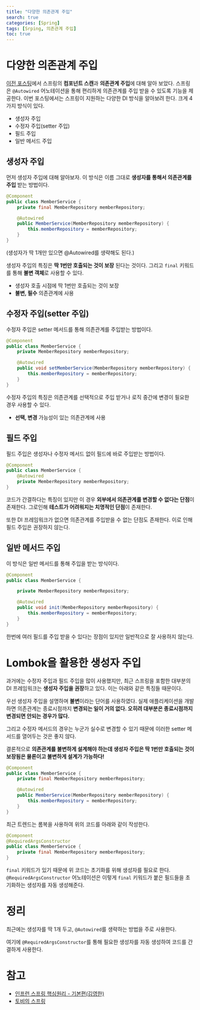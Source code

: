 ```yaml
---
title: "다양한 의존관계 주입"
search: true
categories: [Spring]
tags: [Srping, 의존관계 주입]
toc: true
---
```




# 다양한 의존관계 주입

[이전 포스팅]({{site.url}}/posts/spring-09)에서 스프링의 **컴포넌트 스캔**과 **의존관계 주입**에 대해 알아 보았다.
스프링은 `@Autowired` 어노테이션을 통해 편리하게 의존관계를 주입 받을 수 있도록 기능을 제공한다.
이번 포스팅에서는 스프링이 지원하는 다양한 DI 방식을 알아보려 한다. 크게 4가지 방식이 있다.

 - 생성자 주입
 - 수정자 주입(setter 주입)
 - 필드 주입
 - 일반 메서드 주입

## 생성자 주입
먼저 생성자 주입에 대해 알아보자. 이 방식은 이름 그대로 **생성자를 통해서 의존관계를 주입** 받는 방법이다.

```java
@Component
public class MemberService {
    private final MemberRepository memberRepository;

    @Autowired
    public MemberService(MemberRepository memberRepository) {
        this.memberRepository = memberRepository;
    }
}
```
(생성자가 딱 1개만 있으면 @Autowired를 생략해도 된다.)

생성자 주입의 특징은 **딱 1번만 호출되는 것이 보장** 된다는 것이다. 그리고 `final` 키워드를 통해 **불변 객체**로 사용할 수 있다.
 - 생성자 호출 시점에 딱 1번만 호출되는 것이 보장
 - **불변, 필수** 의존관계에 사용


## 수정자 주입(setter 주입)
수정자 주입은 setter 메서드를 통해 의존관계를 주입받는 방법이다.

```java
@Component
public class MemberService {
    private MemberRepository memberRepository;

    @Autowired
    public void setMemberService(MemberRepository memberRepository) {
        this.memberRepository = memberRepository;
    }
}
```
수정자 주입의 특징은 의존관계를 선택적으로 주입 받거나 로직 중간에 변경이 필요한 경우 사용할 수 있다.
 - **선택, 변경** 가능성이 있는 의존관계에 사용


## 필드 주입
필드 주입은 생성자나 수정자 메서드 없이 필드에 바로 주입받는 방법이다.

```java
@Component
public class MemberService {
    @Autowired
    private MemberRepository memberRepository;
}
```
코드가 간결하다는 특징이 있지만 이 경우 **외부에서 의존관계를 변경할 수 없다는 단점**이 존재한다.
그로인해 **테스트가 어려워지는 치명적인 단점**이 존재한다.

또한 DI 프레임워크가 없으면 의존관계를 주입받을 수 없는 단점도 존재한다. 이로 인해 필드 주입은 권장하지 않는다.

## 일반 메서드 주입
이 방식은 일반 메서드를 통해 주입을 받는 방식이다.

```java
@Component
public class MemberService {

    private MemberRepository memberRepository;

    @Autowired
    public void init(MemberRepository memberRepository) {
        this.memberRepository = memberRepository;
    }
}
```
한번에 여러 필드를 주입 받을 수 있다는 장점이 있지만 일반적으로 잘 사용하지 않는다.

# Lombok을 활용한 생성자 주입
과거에는 수정자 주입과 필드 주입을 많이 사용했지만, 최근 스프링을 포함한 대부분의 DI 프레임워크는 **생성자 주입을 권장**하고 있다.
이는 아래와 같은 특징들 때문이다.

우선 생성자 주입을 설명하며 **불변**이라는 단어를 사용하였다.
실제 애플리케이션을 개발하면 의존관계는 종료시점까지 **변경되는 일이 거의 없다. 오히려 대부분은 종료시점까지 변경되면 안되는 경우가 많다.**

그리고 수정자 메서드의 경우는 누군가 실수로 변경할 수 있기 때문에 이러한 setter 메서드를 열어두는 것은 좋지 않다.

결론적으로 **의존관계를 불변하게 설계해야 하는데 생성자 주입은 딱 1번만 호출되는 것이 보장됨은 물론이고 불변하게 설계가 가능하다!**

```java
@Component
public class MemberService {
    private final MemberRepository memberRepository;

    @Autowired
    public MemberService(MemberRepository memberRepository) {
        this.memberRepository = memberRepository;
    }
}
```
최근 트렌드는 롬복을 사용하여 위의 코드를 아래와 같이 작성한다.
```java
@Component
@RequiredArgsConstructor
public class MemberService {
    private final MemberRepository memberRepository;
}
```
`final` 키워드가 있기 때문에 위 코드는 초기화를 위해 생성자를 필요로 한다. `@RequiredArgsConstructor` 어노테이션은
이렇게 `final` 키워드가 붙은 필드들을 초기화하는 생성자를 자동 생성해준다.

# 정리
최근에는 생성자를 딱 1개 두고, `@Autowired`를 생략하는 방법을 주로 사용한다.

여기에 `@RequiredArgsConstructor`를 통해 필요한 생성자를 자동 생성하여 코드를 간결하게 사용한다.

# 참고

- [인프런 스프링 핵심원리 - 기본편(김영한)](https://www.inflearn.com/course/%EC%8A%A4%ED%94%84%EB%A7%81-%ED%95%B5%EC%8B%AC-%EC%9B%90%EB%A6%AC-%EA%B8%B0%EB%B3%B8%ED%8E%B8/dashboard)
- [토비의 스프링](http://www.kyobobook.co.kr/product/detailViewKor.laf?ejkGb=KOR&mallGb=KOR&barcode=9788960773417&orderClick=LAG&Kc=)

